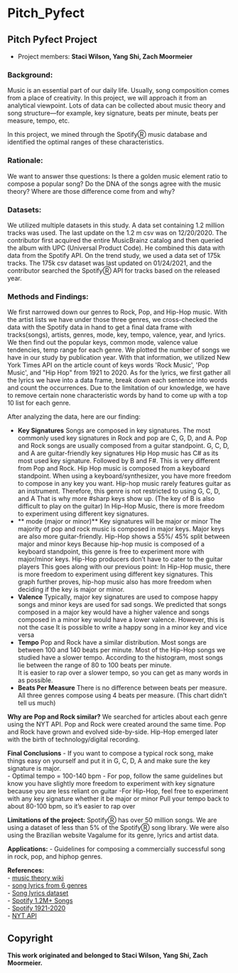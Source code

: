 # Pitch_Pyfect

## Pitch Pyfect Project
- Project members:  **Staci Wilson, Yang Shi, Zach Moormeier**

### **Background:**
Music is an essential part of our daily life.  Usually, song composition comes from a place of creativity.  In this project, we will approach it from an analytical viewpoint.  Lots of data can be collected about music theory and song structure—for example, key signature, beats per minute, beats per measure, tempo, etc.   

In this project, we mined through the SpotifyⓇ music database and identified the optimal ranges of these characteristics.

### **Rationale:**
We want to answer thse questions: Is there a golden music element ratio to compose a popular song? Do the DNA of the songs agree with the music theory? Where are those difference come from and why?

### **Datasets:**
We utilized multiple datasets in this study. A data set containing 1.2 million tracks was used. The last update on the 1.2 m csv was on 12/20/2020. The contributor first acquired the entire MusicBrainz catalog and then queried the album with UPC (Universal Product Code).  He combined this data with data from the Spotify API. On the trend study, we used a data set of 175k tracks. The 175k csv dataset was last updated on 01/24/2021, and the contributor searched the SpotifyⓇ API for tracks based on the released year.


### **Methods and Findings:**
We first narrowed down our genres to Rock, Pop, and Hip-Hop music. With the artist lists we have under those three genres, we cross-checked the data with the Spotify data in hand to get a final data frame with tracks(songs), artists, genres, mode, key, tempo, valence, year, and lyrics. We then find out the popular keys, common mode, valence value tendencies, temp range for each genre. We plotted the number of songs we have in our study by publication year. With that information, we utilized New York Times API on the article count of keys words 'Rock Music', 'Pop Music', and "Hip Hop" from 1921 to 2020. As for the lyrics, we first gather all the lyrics we have into a data frame, break down each sentence into words and count the occurrences. Due to the limitation of our knowledge, we have to remove certain none characteristic words by hand to come up with a top 10 list for each genre.

After analyzing the data, here are our finding:

- **Key Signatures**
	Songs are composed in key signatures. The most commonly used key signatures in Rock and pop are C, G, D, and A.
	Pop and Rock songs are usually composed from a guitar standpoint.  G, C, D, and A are guitar-friendly key signatures
	Hip Hop music has C# as its most used key signature.  Followed by B and F#.  This is very different from Pop and Rock.
	Hip Hop music is composed from a keyboard standpoint.  When using a keyboard/synthesizer, you have more freedom to compose in any key you want.
	Hip-hop music rarely features guitar as an instrument.  Therefore, this genre is not restricted to using G, C, D, and A 
	That is why more #sharp keys show up. (The key of B is also difficult to play on the guitar)
	In Hip-Hop Music, there is more freedom to experiment using different key signatures.
- ** mode (major or minor)**
	Key signatures will be major or minor
	The majority of pop and rock music is composed in major keys. 
	Major keys are also more guitar-friendly. 
	Hip-Hop shows a 55%/ 45% split between major and minor keys 
	Because hip-hop music is composed of a keyboard standpoint, this genre is free to experiment more with major/minor keys.
	Hip-Hop producers don’t have to cater to the guitar players
	This goes along with our previous point:
	In Hip-Hop music, there is more freedom to experiment using different key signatures.
	This graph further proves, hip-hop music also has more freedom when deciding if the key is major or minor.
- **Valence**
	Typically, major key signatures are used to compose happy songs and minor keys are used for sad songs.
	We predicted that songs composed in a major key would have a higher valence and songs composed in a minor key would have a lower valence.
	However, this is not the case
	It is possible to write a happy song in a minor key and vice versa
- **Tempo**
	Pop and Rock have a similar distribution.  Most songs are between 100 and 140 beats per minute.
	Most of the Hip-Hop songs we studied have a slower tempo.  According to the histogram, most songs lie between the range of 80 to 100 beats per minute.  
	It is easier to rap over a slower tempo, so you can get as many words in as possible. 
- **Beats Per Measure**
	There is no difference between beats per measure. All three genres compose using 4 beats per measure. (This chart didn’t tell us much)

**Why are Pop and Rock similar?**
	We searched for articles about each genre using the NYT API.  Pop and Rock were created around the same time. Pop and Rock have grown and evolved side-by-side.
	Hip-Hop emerged later with the birth of technology/digital recording.

**Final Conclusions**
	- If you want to compose a typical rock song, make things easy on yourself and put it in G, C, D, A and make sure the key signature is major.  
	- Optimal tempo = 100-140 bpm
	- For pop, follow the same guidelines but know you have slightly more freedom to experiment with key signature because you are less reliant on guitar
	-For Hip-Hop,  feel free to experiment with any key signature whether it be major or minor
	Pull your tempo back to about 80-100 bpm, so it’s easier to rap over


**Limitations of the project:**
	SpotifyⓇ has over 50 million songs.  We are using a dataset of less than 5% of the SpotifyⓇ song library. 
	We were also using the Brazilian website Vagalume for its genre, lyrics and artist data.

**Applications:**
	- Guidelines for composing a commercially successful song in rock, pop, and hiphop genres. <br>
	
**References:** <br>
	- [music theory wiki](https://en.wikipedia.org/wiki/Music_theory) <br>
	- [song lyrics from 6 genres](https://www.kaggle.com/neisse/scrapped-lyrics-from-6-genres)  <br>
	- [Song lyrics dataset](https://www.kaggle.com/deepshah16/song-lyrics-dataset)  <br>
	- [Spotify 1.2M+ Songs](https://www.kaggle.com/rodolfofigueroa/spotify-12m-songs)  <br>
	- [Spotify 1921-2020](https://www.kaggle.com/yamaerenay/spotify-dataset-19212020-160k-tracks)  <br>
	- [NYT API](https://developer.nytimes.com/docs/articlesearch-product/1/overview)  <br>
	
## Copyright 
**This work originated and belonged to Staci Wilson, Yang Shi, Zach Moormeier.**
